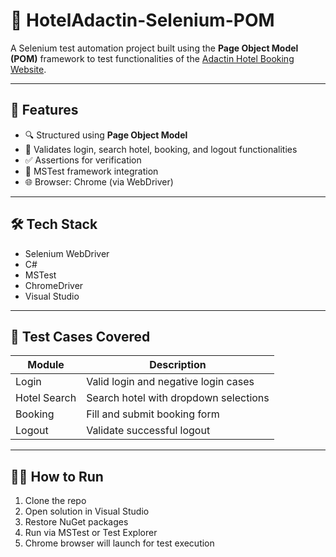 # 🏨 HotelAdactin-Selenium-POM

A Selenium test automation project built using the **Page Object Model (POM)** framework to test functionalities of the [Adactin Hotel Booking Website](http://adactinhotelapp.com/).

---

## 📌 Features

- 🔍 Structured using **Page Object Model**
- 💼 Validates login, search hotel, booking, and logout functionalities
- ✅ Assertions for verification
- 🧪 MSTest framework integration
- 🌐 Browser: Chrome (via WebDriver)

---

## 🛠️ Tech Stack

- Selenium WebDriver  
- C#  
- MSTest  
- ChromeDriver  
- Visual Studio  

---

## 🧪 Test Cases Covered

| Module           | Description                            |
|------------------|----------------------------------------|
| Login            | Valid login and negative login cases   |
| Hotel Search     | Search hotel with dropdown selections  |
| Booking          | Fill and submit booking form           |
| Logout           | Validate successful logout             |

---

## 🏃‍♂️ How to Run

1. Clone the repo  
2. Open solution in Visual Studio  
3. Restore NuGet packages  
4. Run via MSTest or Test Explorer  
5. Chrome browser will launch for test execution


